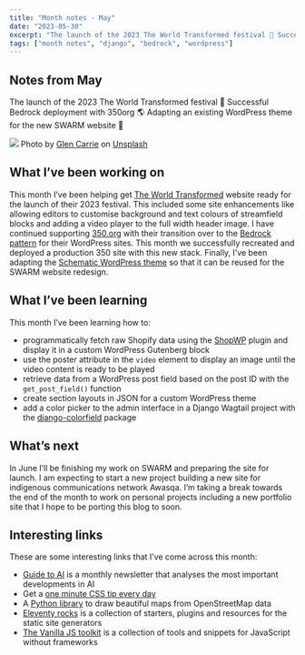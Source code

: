 ```yaml
---
title: "Month notes - May"
date: "2023-05-30"
excerpt: "The launch of the 2023 The World Transformed festival 🚀 Successful Bedrock deployment with 350org 🌎 Adapting an existing WordPress theme for the new SWARM website 🐝"
tags: ["month notes", "django", "bedrock", "wordpress"]
---
```


<article>

<h1>Notes from May</h1>

The launch of the 2023 The World Transformed festival 🚀 Successful Bedrock deployment with 350org 🌎 Adapting an existing WordPress theme for the new SWARM website 🐝

![](https://images.unsplash.com/photo-1588006173527-6168350e6079?ixlib=rb-4.0.3&ixid=M3wxMjA3fDB8MHxwaG90by1wYWdlfHx8fGVufDB8fHx8fA%3D%3D&auto=format&fit=crop&w=774&q=80)
Photo by <a href="https://unsplash.com/@glencarrie?utm_source=unsplash&utm_medium=referral&utm_content=creditCopyText">Glen Carrie</a> on <a href="https://unsplash.com/photos/vavYIIv-Puo?utm_source=unsplash&utm_medium=referral&utm_content=creditCopyText">Unsplash</a>

<h2> What I’ve been working on</h2>

This month I’ve been helping get [The World Transformed](https://theworldtransformed.org/) website ready for the launch of their 2023 festival. This included some site enhancements like allowing editors to customise background and text colours of streamfield blocks and adding a video player to the full width header image. I have continued supporting [350.org](https://350.org/) with their transition over to the [Bedrock pattern](https://roots.io/bedrock/) for their WordPress sites. This month we successfully recreated and deployed a production 350 site with this new stack. Finally, I’ve been adapting the [Schematic WordPress theme](https://schematictheme.com/) so that it can be reused for the SWARM website redesign.

<h2> What I’ve been learning</h2>

This month I’ve been learning how to:

- programmatically fetch raw Shopify data using the [ShopWP](https://wpshop.io/) plugin and display it in a custom WordPress Gutenberg block
- use the poster attribute in the `video` element to display an image until the video content is ready to be played
- retrieve data from a WordPress post field based on the post ID with the `get_post_field()` function
- create section layouts in JSON for a custom WordPress theme
- add a color picker to the admin interface in a Django Wagtail project with the [django-colorfield](https://github.com/fabiocaccamo/django-colorfield) package

<h2> What’s next</h2>

In June I’ll be finishing my work on SWARM and preparing the site for launch. I am expecting to start a new project building a new site for indigenous communications network Awasqa. I’m taking a break towards the end of the month to work on personal projects including a new portfolio site that I hope to be porting this blog to soon.

<h2>Interesting links</h2>

These are some interesting links that I’ve come across this month:

- [Guide to AI](https://nathanbenaich.substack.com/) is a monthly newsletter that analyses the most important developments in AI
- Get a [one minute CSS tip every day](https://css-tip.com/)
- A [Python library](https://github.com/marceloprates/prettymaps) to draw beautiful maps from OpenStreetMap data
- [Eleventy rocks](https://11ty.rocks/) is a collection of starters, plugins and resources for the static site generators
- [The Vanilla JS toolkit](https://vanillajstoolkit.com/) is a collection of tools and snippets for JavaScript without frameworks
</article>

